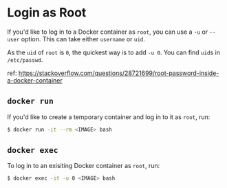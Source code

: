 # Login as Root

If you'd like to log in to a Docker container as `root`, you can use a `-u` or `--user` option.
This can take either `username` or `uid`.

As the `uid` of `root` is `0`, the quickest way is to add `-u 0`.
You can find `uid`s in `/etc/passwd`.

ref: https://stackoverflow.com/questions/28721699/root-password-inside-a-docker-container

## `docker run`
If you'd like to create a temporary container and log in to it as `root`, run:

```bash
$ docker run -it --rm <IMAGE> bash
```

## `docker exec`
To log in to an exisiting Docker container as `root`, run:

```bash
$ docker exec -it -u 0 <IMAGE> bash
```
